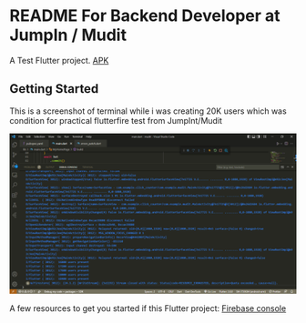 # README For Backend Developer at JumpIn / Mudit

A Test Flutter project. [APK](https://github.com/kunaljainwin/mudit/blob/8b918a8c90a3f76ff2a162c49177e8841d526dfa/app-release.apk)

## Getting Started

This is a screenshot of terminal while i was creating 20K users which was condition for practical flutterfire test from JumpInt/Mudit

![Proof](https://github.com/kunaljainwin/mudit/blob/c7a7291d881f9ec08440ff8231269c4e8f53906e/main.dart%20-%20mudit%20-%20Visual%20Studio%20Code%2009-06-2022%2015_19_28.png)

A few resources to get you started if this  Flutter project:
[Firebase console](https://console.firebase.google.com/project/muditkliye/)

